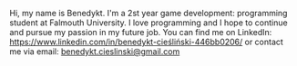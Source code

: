 Hi, my name is Benedykt. I'm a 2st year game development: programming student at Falmouth University. 
I love programming and I hope to continue and pursue my passion in my future job. 
You can find me on LinkedIn: https://www.linkedin.com/in/benedykt-cieśliński-446bb0206/
or contact me via email: benedykt.cieslinski@gmail.com

<!---
BeCoolBeShady/BeCoolBeShady is a ✨ special ✨ repository because its `README.md` (this file) appears on your GitHub profile.
You can click the Preview link to take a look at your changes.
--->
